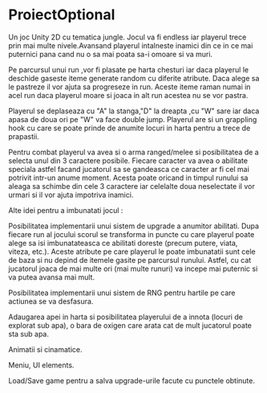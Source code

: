 # ProiectOptional
Un joc Unity 2D cu tematica jungle. Jocul va fi endless iar playerul trece prin mai multe nivele.Avansand playerul intalneste inamici din ce in ce mai puternici pana cand nu o sa mai poata sa-i omoare si va muri.


Pe parcursul unui run ,vor fi plasate pe harta chesturi iar daca playerul le deschide gaseste iteme generate random cu diferite atribute. Daca alege sa le pastreze il vor ajuta sa progreseze in run. Aceste iteme raman numai in acel run daca playerul moare si joaca in alt run acestea nu se vor pastra. 

Playerul se deplaseaza cu "A" la stanga,"D" la dreapta ,cu "W" sare iar daca apasa de doua ori pe "W" va face double jump. Playerul are si un grappling hook cu care se poate prinde de anumite locuri in harta pentru a trece de prapastii.

Pentru combat playerul va avea si o arma ranged/melee si posibilitatea de a selecta unul din 3 caractere posibile. Fiecare caracter va avea o abilitate speciala astfel facand jucatorul sa se gandeasca ce caracter ar fi cel mai potrivit intr-un anume moment. Acesta poate oricand in timpul runului sa aleaga sa schimbe din cele 3 caractere iar celelalte doua neselectate il vor urmari si il vor ajuta impotriva inamici.

Alte idei pentru a imbunatati jocul :

Posibilitatea implementarii unui sistem de upgrade a anumitor abilitati. Dupa fiecare run al jocului scorul se transforma in puncte cu care playerul poate alege sa isi imbunatateasca ce abilitati doreste (precum putere, viata, viteza, etc.). Aceste atribute pe care playerul le poate imbunatatii sunt cele de baza si nu depind de itemele gasite pe parcursul runului. Astfel, cu cat jucatorul joaca de mai multe ori (mai multe runuri) va incepe mai puternic si va putea avansa mai mult.

Posibilitatea implementarii unui sistem de RNG pentru hartile pe care actiunea se va desfasura.

Adaugarea apei in harta si posibilitatea playerului de a innota (locuri de explorat sub apa), o bara de oxigen care arata cat de mult jucatorul poate sta sub apa.

Animatii si cinamatice.

Meniu, UI elements.

Load/Save game pentru a salva upgrade-urile facute cu punctele obtinute.


